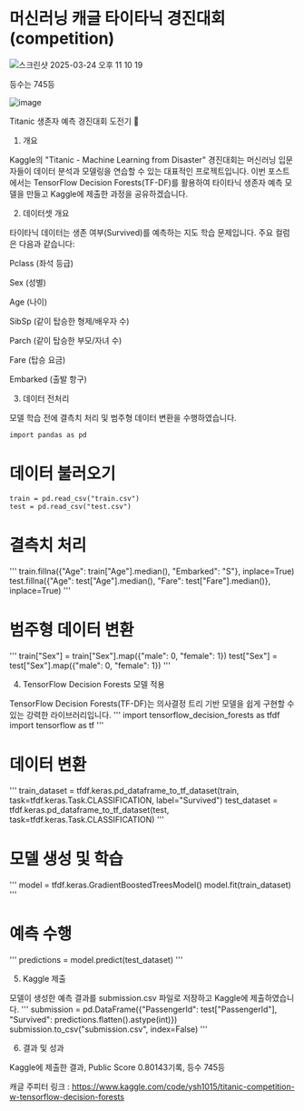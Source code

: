 # 머신러닝 캐글 타이타닉 경진대회(competition)


![스크린샷 2025-03-24 오후 11 10 19](https://github.com/user-attachments/assets/235e0f84-a6f6-42c0-9ccd-472f8af387a5)

등수는 745등

![image](https://github.com/user-attachments/assets/497999ae-6156-4f92-9fc9-4312eb665b52)

Titanic 생존자 예측 경진대회 도전기 🚢

1. 개요

Kaggle의 "Titanic - Machine Learning from Disaster" 경진대회는 머신러닝 입문자들이 데이터 분석과 모델링을 연습할 수 있는 대표적인 프로젝트입니다. 이번 포스트에서는 TensorFlow Decision Forests(TF-DF)를 활용하여 타이타닉 생존자 예측 모델을 만들고 Kaggle에 제출한 과정을 공유하겠습니다.

2. 데이터셋 개요

타이타닉 데이터는 생존 여부(Survived)를 예측하는 지도 학습 문제입니다. 주요 컬럼은 다음과 같습니다:

Pclass (좌석 등급)

Sex (성별)

Age (나이)

SibSp (같이 탑승한 형제/배우자 수)

Parch (같이 탑승한 부모/자녀 수)

Fare (탑승 요금)

Embarked (출발 항구)

3. 데이터 전처리

모델 학습 전에 결측치 처리 및 범주형 데이터 변환을 수행하였습니다.

```
import pandas as pd
```

# 데이터 불러오기
```
train = pd.read_csv("train.csv")
test = pd.read_csv("test.csv")
```

# 결측치 처리
'''
train.fillna({"Age": train["Age"].median(), "Embarked": "S"}, inplace=True)
test.fillna({"Age": test["Age"].median(), "Fare": test["Fare"].median()}, inplace=True)
'''

# 범주형 데이터 변환
'''
train["Sex"] = train["Sex"].map({"male": 0, "female": 1})
test["Sex"] = test["Sex"].map({"male": 0, "female": 1})
'''

4. TensorFlow Decision Forests 모델 적용

TensorFlow Decision Forests(TF-DF)는 의사결정 트리 기반 모델을 쉽게 구현할 수 있는 강력한 라이브러리입니다.
'''
import tensorflow_decision_forests as tfdf
import tensorflow as tf
'''

# 데이터 변환
'''
train_dataset = tfdf.keras.pd_dataframe_to_tf_dataset(train, task=tfdf.keras.Task.CLASSIFICATION, label="Survived")
test_dataset = tfdf.keras.pd_dataframe_to_tf_dataset(test, task=tfdf.keras.Task.CLASSIFICATION)
'''

# 모델 생성 및 학습
'''
model = tfdf.keras.GradientBoostedTreesModel()
model.fit(train_dataset)
'''

# 예측 수행
'''
predictions = model.predict(test_dataset)
'''

5. Kaggle 제출

모델이 생성한 예측 결과를 submission.csv 파일로 저장하고 Kaggle에 제출하였습니다.
'''
submission = pd.DataFrame({"PassengerId": test["PassengerId"], "Survived": predictions.flatten().astype(int)})
submission.to_csv("submission.csv", index=False)
'''

6. 결과 및 성과

Kaggle에 제출한 결과, Public Score 0.80143기록, 등수 745등

캐글 주피터 링크 : <https://www.kaggle.com/code/ysh1015/titanic-competition-w-tensorflow-decision-forests>
